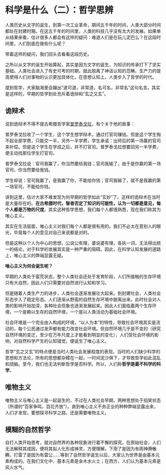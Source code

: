 # 科学是什么（二）：哲学思辨

人类历史从文字的诞生，到第一次工业革命，期间五千年的时间，人类大部分时间都处在封建时期。在这五千年的时间里，人类的科技几乎没有太大的发展。如果单从结果来看，估计很多人都会有这样的疑问：难道人们是在玩儿泥巴么？在这段时间里，人们到底在做些什么呢？

带着这样的疑问，我们回头去看看这段历史。

之所以从文字的诞生开始算起，其实是因为文字的诞生，为知识的传承打下了坚实基础。人类社会进入了有史可考的时期，就此脱离了神话认知的范畴。生产力的提高使得人们对事物的认识更加具体化，在思想认知上，人类步入了哲学的时代。

提到哲学，大家脑海里会蹦出“道可道，非常道，名可名，非常名”这句名言。其实是这样的，早期的哲学到处充斥着诡辩和“玄之又玄”。

## 诡辩术

说到诡辩术不得不提古希腊哲学家[普罗泰戈拉](https://baike.baidu.com/item/%E6%99%AE%E7%BD%97%E6%B3%B0%E6%88%88%E6%8B%89/1295765?fr=aladdin)，有个关于他的故事：

普罗泰戈拉收了一个学生，这个学生想学辩术，通过打官司赚钱。但是这个学生掏不起全部学费，只能交一半，另外一半学费，学生承诺：出师后的第一场赢的官司来补偿。但是这个学生在学成之后，并不打官司。普罗泰戈拉想要回另一半学费，便主动找那位学生打官司。

普罗泰戈拉说：官司我赢了，你当然要给我钱；官司我输了，由于是你赢的第一场官司，你当然要给我钱。

学生却说：官司我赢了，是我赢了你，不能给你钱；官司我输了，就不是我赢的第一场官司，不能给你钱。

讲到这里，估计大家不难发现为何早期的哲学如此“玄妙”了。这样的诡辩术在当时是大量存在的。**在古希腊时代，智者否定了知识的可能性，认为一切都是意见，每个人都是万物的尺度**。其实这种哲学思想，我们每个人都很熟悉，现在我们称其为唯心主义。

其实在生活层面，唯心主义对我们每个人都是很有用的。我们不必太在意别人的眼光，毕竟每个人的意见对自己来说都是对的。

但是这种以个人为中心的思想，公说公有理，婆说婆有理，各执一词，无法得出统一的结论，对于科学的发展其实是一种严重的阻碍。因此，在科学认知发展的道路上，唯心主义的弊端显露无疑。

**唯心主义为何会诞生呢？**

早期的人类处于蛮荒状态，整个人类社会还处于发育阶段，人们所接触的生存环境只有大自然，因此人们只需要对自然进行认知和学习。

但是随着人类生产力的进步，人类社会逐渐发展壮大起来。到封建社会，人类社会形态步入了稳定形态。人们逐渐从野蛮的自然生存环境中脱离出来。此时社会对人类的影响开始加深，各种社会现象也逐渐发展起来。因此人们面临着两个生存环境，一个是赖以生存的自然环境，一个是以人类活动为基础社会环境。

社会环境是一个完全由人构成的环境，“以人为本”的特性，导致社会环境其实是流动的，每个公民通过发声都有能力改变社会环境。但自然环境几乎是不变的（研究自然环境的变迁，至少在万年尺度上才能看到明显的变化），人们受社会环境的影响，对自然科学产生的认知错觉，便诞生了唯心主义。

哲学“玄之又玄”的特点便是当时人类社会发展程度的表现。当时的人们缺少科学的思想和方法论，所有的思想都杂糅在一起，一时间泥沙俱下，才导致哲学如此混乱和烧脑。至今，我们也无法判断哲学是否科学。所以，人们称**哲学是最不科学的科学**。

## 唯物主义

唯物主义与唯心主义是一起诞生的，不过在人类社会早期，两种思想处于掐架状态（所谓的“百家争鸣，百花齐放”）。直到唯心主义不务正业的种种弊端显露出来，人们才发现，要想探寻科学之路，还是需要唯物主义。

## 模糊的自然哲学

自打人类开始思考，就对自然界的各种现象进行着不懈的探究。在原始社会，人们无法解释其成因，便将其拟人化形成神灵，方便理解。下雨了是因为有雨神~~萧敬腾~~，打雷了是因为有雷公……等到了自然哲学诞生以后，大家认为世界是由基本元素构成的。在我们文化中，基本元素是金木水火土；在西方，人们认为基本元素是风火水气。
